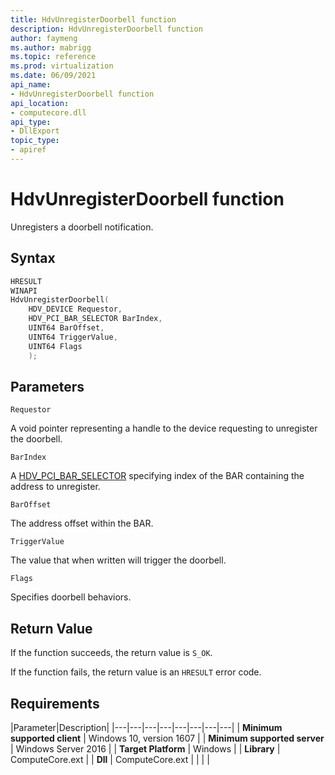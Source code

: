 ```yaml
---
title: HdvUnregisterDoorbell function
description: HdvUnregisterDoorbell function
author: faymeng
ms.author: mabrigg
ms.topic: reference
ms.prod: virtualization
ms.date: 06/09/2021
api_name:
- HdvUnregisterDoorbell function
api_location:
- computecore.dll
api_type:
- DllExport
topic_type: 
- apiref
---
```


# HdvUnregisterDoorbell function

Unregisters a doorbell notification.


## Syntax

```C++
HRESULT
WINAPI
HdvUnregisterDoorbell(
    HDV_DEVICE Requestor,
    HDV_PCI_BAR_SELECTOR BarIndex,
    UINT64 BarOffset,
    UINT64 TriggerValue,
    UINT64 Flags
    );
```

## Parameters

`Requestor`

A void pointer representing a handle to the device requesting to unregister the doorbell.

`BarIndex`

A [HDV_PCI_BAR_SELECTOR](HdvPciBarSelector.md) specifying index of the BAR containing the address to unregister.

`BarOffset`

The address offset within the BAR.

`TriggerValue`

The value that when written will trigger the doorbell.

`Flags`

Specifies doorbell behaviors.


## Return Value

If the function succeeds, the return value is `S_OK`.

If the function fails, the return value is an  `HRESULT` error code.

## Requirements

|Parameter|Description|
|---|---|---|---|---|---|---|---|
| **Minimum supported client** | Windows 10, version 1607 |
| **Minimum supported server** | Windows Server 2016 |
| **Target Platform** | Windows |
| **Library** | ComputeCore.ext |
| **Dll** | ComputeCore.ext |
|    |    |